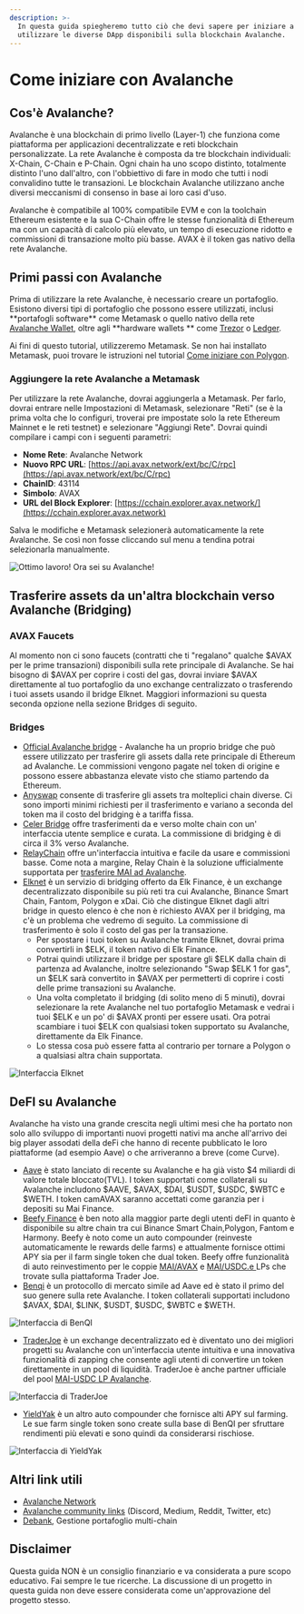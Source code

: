 ```yaml
---
description: >-
  In questa guida spiegheremo tutto ciò che devi sapere per iniziare a
  utilizzare le diverse DApp disponibili sulla blockchain Avalanche.
---
```


# Come iniziare con Avalanche

## Cos'è Avalanche?

Avalanche è una blockchain di primo livello (Layer-1) che funziona come piattaforma per applicazioni decentralizzate e reti blockchain personalizzate. La rete Avalanche è composta da tre blockchain individuali: X-Chain, C-Chain e P-Chain. Ogni chain ha uno scopo distinto, totalmente distinto l'uno dall'altro, con l'obbiettivo di fare in modo che tutti i nodi convalidino tutte le transazioni. Le blockchain Avalanche utilizzano anche diversi meccanismi di consenso in base ai loro casi d'uso.

Avalanche è compatibile al 100% compatibile EVM e con la toolchain Ethereum esistente e la sua C-Chain offre le stesse funzionalità di Ethereum ma con un capacità di calcolo più elevato, un tempo di esecuzione ridotto e commissioni di transazione molto più basse. AVAX è il token gas nativo della rete Avalanche.

## Primi passi con Avalanche

Prima di utilizzare la rete Avalanche, è necessario creare un portafoglio. Esistono diversi tipi di portafoglio che possono essere utilizzati, inclusi \*\*portafogli software\*\* come Metamask o quello nativo della rete [Avalanche Wallet](https://wallet.avax.network), oltre agli \*\*hardware wallets \*\* come [Trezor](https://trezor.io/coins/) o [Ledger](https://support.ledger.com/hc/en-us/articles/360020765779-Avalanche-AVAX-?docs=true).

Ai fini di questo tutorial, utilizzeremo Metamask. Se non hai installato Metamask, puoi trovare le istruzioni nel tutorial [Come iniziare con Polygon](https://qidao-qimps.gitbook.io/mai-finance-tutorials/v/italian/tutorial-di-polygon/come-iniziare-con-polygon).

### Aggiungere la rete Avalanche a Metamask

Per utilizzare la rete Avalanche, dovrai aggiungerla a Metamask. Per farlo, dovrai entrare nelle Impostazioni di Metamask, selezionare "Reti" (se è la prima volta che lo configuri, troverai pre impostate solo la rete Ethereum Mainnet e le reti testnet) e selezionare "Aggiungi Rete". Dovrai quindi compilare i campi con i seguenti parametri:

* **Nome Rete**: Avalanche Network
* **Nuovo RPC URL**: [https://api.avax.network/ext/bc/C/rpc](https://api.avax.network/ext/bc/C/rpc)
* **ChainID**: 43114
* **Simbolo**: AVAX
* **URL del Block Explorer**: [https://cchain.explorer.avax.network/](https://cchain.explorer.avax.network)

Salva le modifiche e Metamask selezionerà automaticamente la rete Avalanche. Se così non fosse cliccando sul menu a tendina potrai selezionarla manualmente.

![Ottimo lavoro! Ora sei su Avalanche!](<../../.gitbook/assets/image (40).png>)

## Trasferire assets da un'altra blockchain verso Avalanche (Bridging)

### AVAX Faucets

Al momento non ci sono faucets (contratti che ti "regalano" qualche $AVAX per le prime transazioni) disponibili sulla rete principale di Avalanche. Se hai bisogno di $AVAX per coprire i costi del gas, dovrai inviare $AVAX direttamente al tuo portafoglio da uno exchange centralizzato o trasferendo i tuoi assets usando il bridge Elknet. Maggiori informazioni su questa seconda opzione nella sezione Bridges di seguito.

### Bridges

* [Official Avalanche bridge](https://bridge.avax.network) - Avalanche ha un proprio bridge che può essere utilizzato per trasferire gli assets dalla rete principale di Ethereum ad Avalanche. Le commissioni vengono pagate nel token di origine e possono essere abbastanza elevate visto che stiamo partendo da Ethereum.
* [Anyswap](https://anyswap.exchange/#/bridge) consente di trasferire gli assets tra molteplici chain diverse. Ci sono importi minimi richiesti per il trasferimento e variano a seconda del token ma il costo del bridging è a tariffa fissa.
* [Celer Bridge](https://cbridge.celer.network/#/transfer) offre trasferimenti da e verso molte chain con un' interfaccia utente semplice e curata. La commissione di bridging è di circa il 3% verso Avalanche.
* [RelayChain](https://app.relaychain.com/#/cross-chain-bridge-transfer) offre un'interfaccia intuitiva e facile da usare e commissioni basse. Come nota a margine, Relay Chain è la soluzione ufficialmente supportata per [trasferire MAI ad Avalanche](../../Universita-di-MAI/mai-metaverse.md#avalanche).
* [Elknet](https://app.elk.finance/#/elknet) è un servizio di bridging offerto da Elk Finance, è un exchange decentralizzato disponibile su più reti tra cui Avalanche, Binance Smart Chain, Fantom, Polygon e xDai. Ciò che distingue Elknet dagli altri bridge in questo elenco è che non è richiesto AVAX per il bridging, ma c'è un problema che vedremo di seguito. La commissione di trasferimento è solo il costo del gas per la transazione.
  * Per spostare i tuoi token su Avalanche tramite Elknet, dovrai prima convertirli in $ELK, il token nativo di Elk Finance.
  * Potrai quindi utilizzare il bridge per spostare gli $ELK dalla chain di partenza ad Avalanche, inoltre selezionando "Swap $ELK 1 for gas", un $ELK sarà convertito in $AVAX per permetterti di coprire i costi delle prime transazioni su Avalanche.
  * Una volta completato il bridging (di solito meno di 5 minuti), dovrai selezionare la rete Avalanche nel tuo portafoglio Metamask e vedrai i tuoi $ELK e un po' di $AVAX pronti per essere usati. Ora potrai scambiare i tuoi $ELK con qualsiasi token supportato su Avalanche, direttamente da Elk Finance.
  * Lo stessa cosa può essere fatta al contrario per tornare a Polygon o a qualsiasi altra chain supportata.

![Interfaccia Elknet](<../../.gitbook/assets/image (37).png>)

## DeFI su Avalanche

Avalanche ha visto una grande crescita negli ultimi mesi che ha portato non solo allo sviluppo di importanti nuovi progetti nativi ma anche all'arrivo dei big player assodati della deFi che hanno di recente pubblicato le loro piattaforme (ad esempio Aave) o che arriveranno a breve (come Curve).

* [Aave](https://app.aave.com/dashboard) è stato lanciato di recente su Avalanche e ha già visto $4 miliardi di valore totale bloccato(TVL). I token supportati come collaterali su Avalanche includono $AAVE, $AVAX, $DAI, $USDT, $USDC, $WBTC e $WETH. I token camAVAX saranno accettati come garanzia per i depositi su Mai Finance.
* [Beefy Finance](https://app.beefy.finance/#/avax) è ben noto alla maggior parte degli utenti deFI in quanto è disponibile su altre chain tra cui Binance Smart Chain,Polygon, Fantom e Harmony. Beefy è noto come un auto compounder (reinveste automaticamente le rewards delle farms) e attualmente fornisce ottimi APY sia per il farm single token che dual token. Beefy offre funzionalità di auto reinvestimento per le coppie [MAI/AVAX](https://app.beefy.finance/#/avax/vault/joe-mai-wavax) e [MAI/USDC.e ](https://app.beefy.finance/#/avax/vault/joe-mai-usdc.e)LPs che trovate sulla piattaforma Trader Joe.
* [Benqi](https://app.benqi.fi/markets) è un protocollo di mercato simile ad Aave ed è stato il primo del suo genere sulla rete Avalanche. I token collaterali supportati includono $AVAX, $DAI, $LINK, $USDT, $USDC, $WBTC e $WETH.

![Interfaccia di BenQI](<../../.gitbook/assets/image (36).png>)

* [TraderJoe](https://www.traderjoexyz.com/#/home) è un exchange decentralizzato ed è diventato uno dei migliori progetti su Avalanche con un'interfaccia utente intuitiva e una innovativa funzionalità di zapping che consente agli utenti di convertire un token direttamente in un pool di liquidità. TraderJoe è anche partner ufficiale del pool [MAI-USDC LP Avalanche](../../Universita-di-MAI/mai-metaverse.md#usare-mai-su-avax).

![Interfaccia di TraderJoe](<../../.gitbook/assets/image (39).png>)

* [YieldYak](https://yieldyak.com/farms) è un altro auto compounder che fornisce alti APY sul farming. Le sue farm single token  sono create sulla base di BenQI per sfruttare rendimenti più elevati e sono quindi da considerarsi rischiose.

![Interfaccia di YieldYak](<../../.gitbook/assets/image (41).png>)

## Altri link utili

* [Avalanche Network](htts://avax)
* [Avalanche community links](https://www.avax.network/community) (Discord, Medium, Reddit, Twitter, etc)
* [Debank](https://debank.com), Gestione portafoglio multi-chain

## Disclaimer

Questa guida NON è un consiglio finanziario e va considerata a pure scopo educativo. Fai sempre le tue ricerche. La discussione di un progetto in questa guida non deve essere considerata come un'approvazione del progetto stesso.
